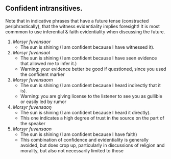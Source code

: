 
## Confident intransitives.

Note that in indicative phrases that have a future tense (constructed periphrastically), that the witness evidentiality implies foresight!
It is most commmon to use inferential & faith evidentiality when discussing the future.

1. *Morsyr fuvensaor*
    * The sun is shining (I am confident because I have witnessed it).
2. *Morsyr fuvensaol*
    * The sun is shining (I am confident because I have seen evidence that allowed me to infer it.)
    * Warning: your evidence better be good if questioned, since you used the confident marker
3. *Morsyr fuvensaom*
    * The sun is shining (I am confident because I heard indirectly that it is).
    * Warning: you are giving license to the listener to see you as gullible or easily led by rumor
4. *Morsyr fuvensaoŋ*
    * The sun is shining (I am confident because I heard it directly).
    * This one indicates a high degree of trust in the source on the part of the speaker
5. *Morsyr fuvensaon*
    * The sun is shining (I am confident because I have faith)
    * This combination of confidence and evidentiality is generally avoided, but does crop up, particularly in discussions of religion and morality, but also not necessarily limited to those